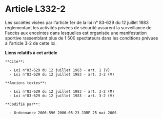 # Article L332-2

Les sociétés visées par l'article 1er de la loi n° 83-629 du 12 juillet 1983 réglementant les activités privées de sécurité
assurent la surveillance de l'accès aux enceintes dans lesquelles est organisée une manifestation sportive rassemblant plus
de 1 500 spectateurs dans les conditions prévues à l'article 3-2 de cette loi.

**Liens relatifs à cet article**

	**Cite**:

	  - Loi n°83-629 du 12 juillet 1983 - art. 1 (V)
	  - Loi n°83-629 du 12 juillet 1983 - art. 3-2 (V)

	**Anciens textes**:

	  - Loi n°83-629 du 12 juillet 1983 - art. 3-2 (M)
	  - Loi n°83-629 du 12 juillet 1983 - art. 3-2 (V)

	**Codifié par**:

	  - Ordonnance 2006-596 2006-05-23 JORF 25 mai 2006
